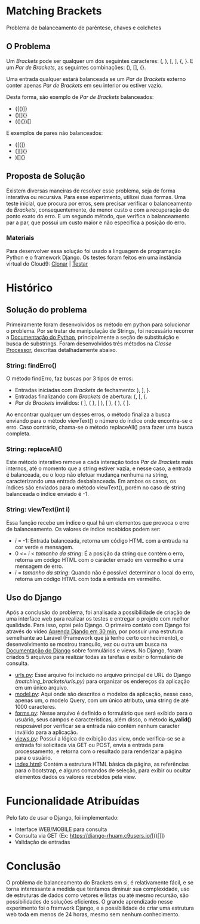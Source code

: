 # Matching Brackets
Problema de balanceamento de parêntese, chaves e colchetes

## O Problema
Um _Brackets_ pode ser qualquer um dos seguintes caracteres: (, ), [, ], {, }.
E um _Par de Brackets_, as seguintes combinações: (), [], {}.

Uma entrada qualquer estará balanceada se um _Par de Brackets_ externo conter apenas _Par de Brackets_ em seu interior ou estiver vazio.

Desta forma, são exemplo de _Par de Brackets_ balanceados:
- {\[()]}
- ()\[]{}
- ((){})\[]

E exemplos de pares não balanceados:
- {[(]}
- (][]{}
- )\[]{}

## Proposta de Solução
Existem diversas maneiras de resolver esse problema, seja de forma interativa ou recursiva.
Para esse experimento, utilizei duas formas. Uma teste inicial, que procura por erros, sem precisar verificar o balanceamento de _Brackets_, consequentemente, de menor custo e com a recuperação do ponto exato do erro.
E um segundo método, que verifica o balanceamento par a par, que possui um custo maior e não especifica a posição do erro.

### Materiais
Para desenvolver essa solução foi usado a linguagem de programação Python e o framework Django.
Os testes foram feitos em uma instância virtual do Cloud9: [Clonar](https://ide.c9.io/rhuam/django) | [Testar](https://django-rhuam.c9users.io)

# Histórico
## Solução do problema
Primeiramente foram desenvolvidos os método em python para solucionar o problema. Por se tratar de manipulação de Strings, foi necessário recorrer a [Documentação do Python](https://docs.python.org/3.5/library/stdtypes.html?highlight=find#str.find), principalmente a seção de substituição e busca de substrings.
Foram desenvolvidos três métodos na _Classe_ [Processor](matching_brackets/brackets/processor.py), descritas detalhadamente abaixo.

### String: findErro()
O método findErro, faz buscas por 3 tipos de erros:
- Entradas iniciadas com _Brackets_ de fechamento: ), ], }.
- Entradas finalizando com _Brackets_ de abertura: (, \[, {.
- _Par de Brackets_ inválidos: ( ], ( }, \[ ), \[ }, { ), { ].

Ao encontrar qualquer um desses erros, o método finaliza a busca enviando para o método viewText() o número do índice onde encontra-se o erro. Caso contrário, chama-se o método replaceAll() para fazer uma busca completa.

### String: replaceAll()
Este método interativo remove a cada interação todos _Par de Brackets_ mais internos, até o momento que a string estiver vazia, e nesse caso, a entrada é balanceada, ou o loop não efetuar mudança nenhuma na string, caracterizando uma entrada desbalanceada.
Em ambos os casos, os índices são enviados para o método viewText(), porém no caso de string balanceada o índice enviado é -1.

### String: viewText(int i)
Essa função recebe um índice o qual há um elementos que provoca o erro de balanceamento. Os valores de índice recebidos podem ser:
- _i_ = -1: Entrada balanceada, retorna um código HTML com a entrada na cor verde e mensagem.
- 0 <= _i_ < _tamanho da string_: É a posição da string que contém o erro, retorna um código HTML com o carácter errado em vermelho e uma mensagem de erro.
- _i_ = _tamanho da string_: Quando não é possível determinar o local do erro, retorna um código HTML com toda a entrada em vermelho.

## Uso do Django
Após a conclusão do problema, foi analisada a possibilidade de criação de uma interface web para realizar os testes e entregar o projeto com melhor qualidade. Para isso, optei pelo Django.
O primeiro contato com Django foi através do vídeo [Aprenda Djando em 30 min](https://www.youtube.com/watch?v=zvyxQ5COwDI), por possuir uma estrutura semelhante ao Laravel (Framework que já tenho certo conhecimento), o desenvolvimento se mostrou tranquilo, vez ou outra um busca na [Documentação do Django](https://docs.djangoproject.com/pt-br/2.0) sobre formulários e views.
No Django, foram criados 5 arquivos para realizar todas as tarefas e exibir o formulário de consulta.

- [urls.py](matching_brackets/brackets/urls.py): Esse arquivo foi incluído no arquivo principal de URL do Django _(matching_brackets/urls.py)_ para organizar os endereços da aplicação em um único arquivo.
- [model.py](matching_brackets/brackets/model.py): Aqui onde são descritos o modelos da aplicação, nesse caso, apenas um, o modelo Query, com um único atributo, uma string de até 1000 caracteres.
- [forms.py](matching_brackets/brackets/forms.py): Nesse arquivo é definido o formulário que será exibido para o usuário, seus campos e características, além disso, o método **is_valid()** resposável por verificar se a entrada não contém nenhum caracter inválido para a aplicação.
- [views.py](matching_brackets/brackets/views.py): Possui a lógica de exibição das view, onde verifica-se se a entrada foi solicitada via GET ou POST, envia a entrada para processamento, e retorna com o resultado para renderizar a página para o usuário.
- [index.html](matching_brackets/brackets/templates/index.html): Contém a estrutura HTML básica da página, as referências para o bootstrap, e alguns comandos de seleção, para exibir ou ocultar elementos dados os valores recebidos pela view.

# Funcionalidade Atribuídas
Pelo fato de usar o Django, foi implementado:
- Interface WEB/MOBILE para consulta
- Consulta via GET (Ex: https://django-rhuam.c9users.io/[()[]])
- Validação de entradas


# Conclusão
O problema de balanceamento do Brackets em si, é relativamente fácil, e se torna interessante a medida que tentamos diminuir sua complexidade, uso de estruturas de dados como vetores e listas ou até mesmo recursão, são possibilidades de soluções eficientes. O grande aprendizado nesse experimento foi o framwork Django, e a possibilidade de criar uma estrutura web toda em menos de 24 horas, mesmo sem nenhum conhecimento.
